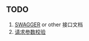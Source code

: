  ## TODO

 1. [SWAGGER](https://swagger.io/solutions/api-documentation/) or other 接口文档
 2. [请求参数校验](https://github.com/hapijs/joi)
